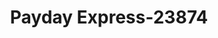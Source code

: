 ---
f_zip-code: 45694
f_state-code: OH
title: Payday Express-23874
f_phone: 740-574-1718
f_city-only: Wheelersburg
f_address: 8520 Ohio River Road Wheelersburg
f_location-unique-id: '23874'
slug: payday-express-23874
updated-on: '2024-05-30T13:46:58.046Z'
created-on: '2024-05-30T13:36:59.803Z'
published-on: '2024-05-30T13:54:32.469Z'
f_city-state: cms/city/wheelersburg-oh.md
f_company: cms/company/payday-express.md
f_state: cms/state/ohio.md
layout: '[payday-loan].html'
tags: payday-loan
---